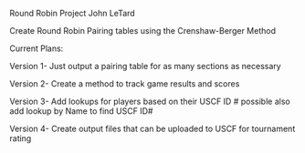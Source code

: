 Round Robin Project
John LeTard

Create Round Robin Pairing tables using the Crenshaw-Berger Method

Current Plans:

Version 1-  Just output a pairing table for as many sections as necessary

Version 2-  Create a method to track game results and scores

Version 3-  Add lookups for players based on their USCF ID #  possible also add lookup by Name to find USCF ID#

Version 4-  Create output files that can be uploaded to USCF for tournament rating